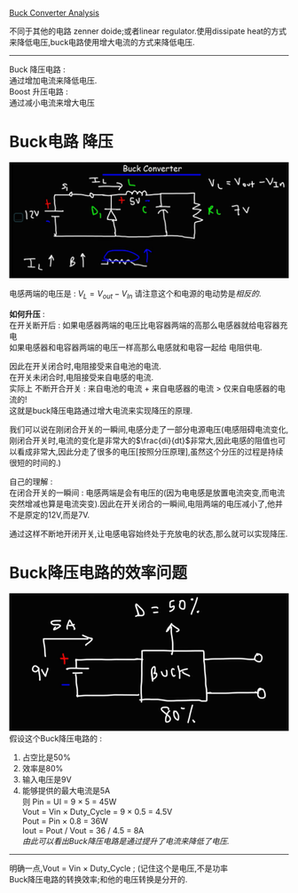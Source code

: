 [Buck Converter Analysis](https://www.youtube.com/watch?v=rfChSvb8FX0)

不同于其他的电路 zenner doide;或者linear regulator.使用dissipate heat的方式来降低电压,buck电路使用增大电流的方式来降低电压.  
___
Buck 降压电路 :  
通过增加电流来降低电压.    
Boost 升压电路 :   
通过减小电流来增大电压  

# Buck电路 降压
![Buck降压电路](assets/截图_20231208110507.png)


电感两端的电压是 : $V_L = V_{out} - V_{In}$ 请注意这个和电源的电动势是*相反的*.  

**如何升压** :  
在开关断开后 : 如果电感器两端的电压比电容器两端的高那么电感器就给电容器充电  
如果电感器和电容器两端的电压一样高那么电感就和电容一起给 电阻供电.

因此在开关闭合时,电阻接受来自电池的电流.  
在开关未闭合时,电阻接受来自电感的电流.  
实际上 不断开合开关 : 来自电池的电流 + 来自电感器的电流 > 仅来自电感器的电流的!  
这就是buck降压电路通过增大电流来实现降压的原理.


我们可以说在刚闭合开关的一瞬间,电感分走了一部分电源电压(电感阻碍电流变化,刚闭合开关时,电流的变化是非常大的$\frac{di}{dt}$非常大,因此电感的阻值也可以看成非常大,因此分走了很多的电压[按照分压原理],虽然这个分压的过程是持续很短的时间的.)  



自己的理解 :   
在闭合开关的一瞬间 : 电感两端是会有电压的(因为电电感是放置电流突变,而电流突然增减也算是电流突变).因此在开关闭合的一瞬间,电阻两端的电压减小了,他并不是原定的12V,而是7V.   

通过这样不断地开闭开关,让电感电容始终处于充放电的状态,那么就可以实现降压.  



# Buck降压电路的效率问题
![用这个例子来解释](assets/截图_20231208132207.png)  
假设这个Buck降压电路的 :  
1. 占空比是50%
2. 效率是80%
3. 输入电压是9V
4. 能够提供的最大电流是5A  
则 Pin = UI = 9 × 5 = 45W  
Vout = Vin × Duty_Cycle = 9 × 0.5 = 4.5V  
Pout  = Pin × 0.8 = 36W  
Iout = Pout / Vout = 36 / 4.5 = 8A  
*由此可以看出Buck降压电路是通过提升了电流来降低了电压.*  
___
明确一点,Vout = Vin × Duty_Cycle ; (记住这个是电压,不是功率   
Buck降压电路的转换效率;和他的电压转换是分开的.   
